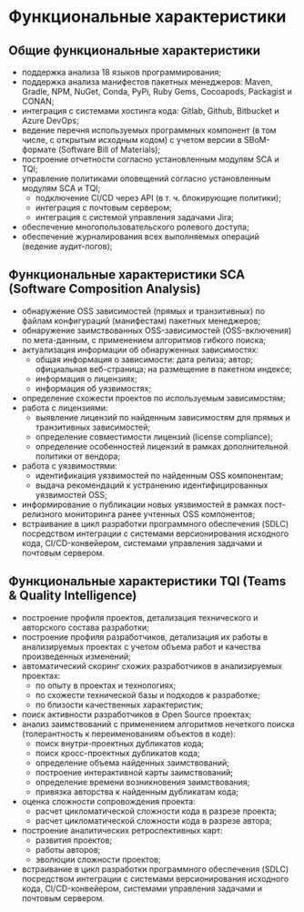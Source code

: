 # Функциональные характеристики

## Общие функциональные характеристики

- поддержка анализа 18 языков программирования; 
- поддержка анализа манифестов пакетных менеджеров: Maven, Gradle, NPM, NuGet, Conda, PyPi, Ruby Gems, Cocoapods, Packagist и CONAN;
- интеграция с системами хостинга кода: Gitlab, Github, Bitbucket и Azure DevOps;
- ведение перечня используемых программных компонент (в том числе, с открытым исходным кодом) с учетом версии в SBoM-формате (Software Bill of Materials);
- построение отчетности согласно установленным модулям SCA и TQI;
- управление политиками оповещений согласно установленным модулям SCA и TQI;
    + подключение CI/CD через API (в т. ч. блокирующие политики);
    + интеграция с почтовым сервером;
    + интеграция с системой управления задачами Jira;
- обеспечение многопользовательского ролевого доступа;
- обеспечение журналирования всех выполняемых операций (ведение аудит-логов);


## Функциональные характеристики SCA (Software Composition Analysis)

- обнаружение OSS зависимостей (прямых и транзитивных) по файлам конфигураций (манифестам) пакетных менеджеров;
- обнаружение заимствованных OSS-зависимостей (OSS-включения) по мета-данным, с применением алгоритмов гибкого поиска;
- актуализация информации об обнаруженных зависимостях: 
    + общая информация о зависимости: дата релиза; автор; официальная веб-страница; на размещение в пакетном индексе;
    + информация о лицензиях;
    + информация об уязвимостях;
- определение схожести проектов по используемым зависимостям;
- работа с лицензиями:
    + выявление лицензий по найденным зависимостям для прямых и транзитивных зависимостей;
    + определение совместимости лицензий (license compliance);
    + определение особенностей лицензий в рамках дополнительной политики от вендора;
- работа с уязвимостями:
    + идентификация уязвимостей по найденным OSS компонентам;
    + выдача рекомендаций к устранению идентифицированных уязвимостей OSS;
- информирование о публикации новых уязвимостей в рамках пост-релизного мониторинга ранее учтенных OSS компонентов;
- встраивание в цикл разработки программного обеспечения (SDLC) посредством интеграции с системами версионирования исходного кода, CI/CD-конвейером, системами управления задачами и почтовым сервером.


## Функциональные характеристики TQI (Teams & Quality Intelligence)

- построение профиля проектов, детализация технического и авторского состава разработки;
- построение профиля разработчиков, детализация их работы в анализируемых проектах с учетом объема работ и качества произведенных изменений;
- автоматический скоринг схожих разработчиков в анализируемых проектах:
    + по опыту в проектах и технологиях;
    + по схожести технической базы и подходов к разработке;
    + по близости качественных характеристик;
- поиск активности разработчиков в Open Source проектах;
- анализ заимствований с применением алгоритмов нечеткого поиска (толерантность к переименованиям объектов в коде):
    + поиск внутри-проектных дубликатов кода;
    + поиск кросс-проектных дубликатов кода;
    + определение объема найденных заимствований;
    + построение интерактивной карты заимствований;
    + определение времени возникновения заимствования;
    + привязка авторства к найденным дубликатам кода;
- оценка сложности сопровождения проекта:
    + расчет цикломатической сложности кода в разрезе проекта;
    + расчет цикломатической сложности кода в разрезе автора;
- построение аналитических ретроспективных карт:
    + развития проектов;
    + работы авторов;
    + эволюции сложности проектов;
- встраивание в цикл разработки программного обеспечения (SDLC) посредством интеграции с системами версионирования исходного кода, CI/CD-конвейером, системами управления задачами и почтовым сервером.
